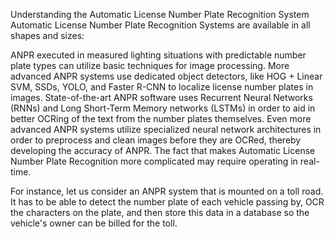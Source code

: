 Understanding the Automatic License Number Plate Recognition System
Automatic License Number Plate Recognition Systems are available in all shapes and sizes:

ANPR executed in measured lighting situations with predictable number plate types can utilize basic techniques for image processing.
More advanced ANPR systems use dedicated object detectors, like HOG + Linear SVM, SSDs, YOLO, and Faster R-CNN to localize license number plates in images.
State-of-the-art ANPR software uses Recurrent Neural Networks (RNNs) and Long Short-Term Memory networks (LSTMs) in order to aid in better OCRing of the text from the number plates themselves.
Even more advanced ANPR systems utilize specialized neural network architectures in order to preprocess and clean images before they are OCRed, thereby developing the accuracy of ANPR.
The fact that makes Automatic License Number Plate Recognition more complicated may require operating in real-time.

For instance, let us consider an ANPR system that is mounted on a toll road. It has to be able to detect the number plate of each vehicle passing by, OCR the characters on the plate, and then store this data in a database so the vehicle's owner can be billed for the toll.
